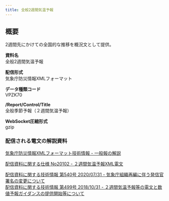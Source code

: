 ```yaml
---
title: 全般2週間気温予報
---
```


## 概要
2週間先にかけての全国的な推移を概況文として提供。

**資料名** <br/>
全般2週間気温予報
 
**配信形式** <br/>
気象庁防災情報XMLフォーマット

**データ種類コード** <br/>
VPZK70

**/Report/Control/Title** <br/>
全般季節予報（２週間気温予報）
 
**WebSocket圧縮形式** <br/>
gzip

### 配信される電文の解説資料
[気象庁防災情報XMLフォーマット技術情報 - 一般報の解説](https://dmdata.jp/docs/jma/manual/0221-0323.pdf)
 
 
[配信資料に関する仕様 No20102 - ２週間気温予報XML電文](https://www.data.jma.go.jp/suishin/shiyou/pdf/no20102)


[配信資料に関する技術情報 第540号 2020/07/31 - 気象庁組織再編に伴う発信官署名の変更について](https://dmdata.jp/docs/jma/technical/540.pdf) <br/>
[配信資料に関する技術情報 第499号 2018/10/31 - ２週間気温予報等の電文と数値予報ガイダンスの提供開始等について](https://dmdata.jp/docs/jma/technical/499.pdf) 
